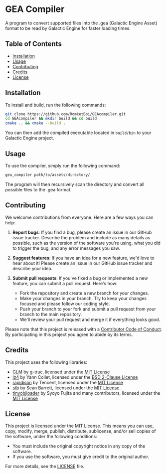 # GEA Compiler

A program to convert supported files into the .gea (Galactic Engine Asset) format to be read by Galactic Engine for faster loading times.

## Table of Contents

- [Installation](#installation)
- [Usage](#usage)
- [Contributing](#contributing)
- [Credits](#credits)
- [License](#license)

## Installation

To install and build, run the following commands:
```bash
git clone https://github.com/RomketBoi/GEAcompiler.git
cd GEAcompiler && mkdir build && cd build
cmake .. && cmake --build .
```
You can then add the compiled executable located in `build/bin` to your Galactic Engine project.

## Usage

To use the compiler, simply run the following command:
```bash
gea_compiler path/to/assets/directory/
```
The program will then recursively scan the directory and convert all possible files to the .gea format.

## Contributing

We welcome contributions from everyone. Here are a few ways you can help:

1. **Report bugs**: If you find a bug, please create an issue in our GitHub issue tracker. Describe the problem and include as many details as possible, such as the version of the software you're using, what you did to trigger the bug, and any error messages you saw.

2. **Suggest features**: If you have an idea for a new feature, we'd love to hear about it! Please create an issue in our GitHub issue tracker and describe your idea.

3. **Submit pull requests**: If you've fixed a bug or implemented a new feature, you can submit a pull request. Here's how:

    - Fork the repository and create a new branch for your changes.
    - Make your changes in your branch. Try to keep your changes focused and please follow our coding style.
    - Push your branch to your fork and submit a pull request from your branch to the main repository.
    - We'll review your pull request and merge it if everything looks good.

Please note that this project is released with a [Contributor Code of Conduct](CODE_OF_CONDUCT.md). By participating in this project you agree to abide by its terms.

## Credits

This project uses the following libraries:

- [GLM](https://github.com/g-truc/glm) by g-truc, licensed under the [MIT License](https://github.com/g-truc/glm/blob/master/copying.txt)
- [lz4](https://github.com/lz4/lz4) by Yann Collet, licensed under the [BSD 2-Clause License](https://github.com/lz4/lz4/blob/dev/lib/LICENSE)
- [rapidjson](https://github.com/Tencent/rapidjson) by Tencent, licensed under the [MIT License](https://github.com/Tencent/rapidjson/blob/master/license.txt)
- [stb](https://github.com/nothings/stb) by Sean Barrett, licensed under the [MIT License](https://github.com/nothings/stb/blob/master/LICENSE)
- [tinyobjloader](https://github.com/tinyobjloader/tinyobjloader) by Syoyo Fujita and many contributors, licensed under the [MIT License](https://github.com/tinyobjloader/tinyobjloader/blob/release/LICENSE)

## License

This project is licensed under the MIT License. This means you can use, copy, modify, merge, publish, distribute, sublicense, and/or sell copies of the software, under the following conditions:

- You must include the original copyright notice in any copy of the software.
- If you use the software, you must give credit to the original author.

For more details, see the [LICENSE](LICENSE) file.
